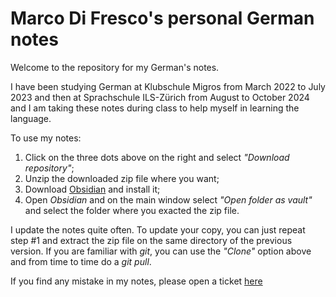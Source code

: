 # Marco Di Fresco's personal German notes
Welcome to the repository for my German's notes.

I have been studying German at Klubschule Migros from March 2022 to July 2023 and then at Sprachschule ILS-Zürich from August to October 2024 and I am taking these notes during class to help myself in learning the language.

To use my notes:
1. Click on the three dots above on the right and select *"Download repository"*;
2. Unzip the downloaded zip file where you want;
3. Download [Obsidian](https://obsidian.md/) and install it;
4. Open *Obsidian* and on the main window select *"Open folder as vault"* and select the folder where you exacted the zip file.

I update the notes quite often. To update your copy, you can just repeat step #1 and extract the zip file on the same directory of the previous version. If you are familiar with *git*, you can use the *"Clone"* option above and from time to time do a *git pull*.

If you find any mistake in my notes, please open a ticket [here](https://github.com/marcodifresco/german-notes/issues)
